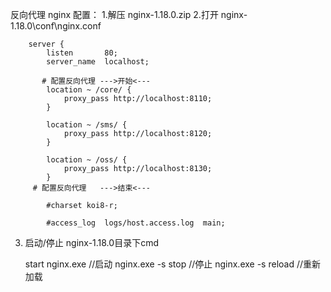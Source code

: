 反向代理
nginx 配置：
1.解压 nginx-1.18.0.zip
2.打开 nginx-1.18.0\conf\nginx.conf
```
    server {
        listen       80;
        server_name  localhost;
     
       # 配置反向代理	--->开始<---
        location ~ /core/ {
	        proxy_pass http://localhost:8110;
        }

        location ~ /sms/ {
	        proxy_pass http://localhost:8120;
        }

        location ~ /oss/ {
	        proxy_pass http://localhost:8130;
        }
     # 配置反向代理	--->结束<---

        #charset koi8-r;

        #access_log  logs/host.access.log  main;

```
3. 启动/停止
   nginx-1.18.0目录下cmd
   
   start nginx.exe   //启动
   nginx.exe -s stop //停止
   nginx.exe -s reload //重新加载